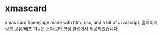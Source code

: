 # xmascard
xmas card homepage made with html, css, and a bit of Javascript.
홈페이지 링크 공유/배포 기능은 스파르타 코딩 클럽에서 제공되었습니다.
